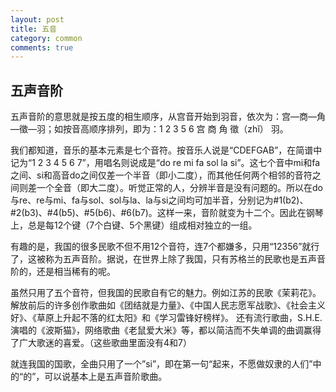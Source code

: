 ```yaml
---
layout: post
title: 五音
category: common
comments: true
---
```

## 五声音阶

五声音阶的意思就是按五度的相生顺序，从宫音开始到羽音，依次为：宫—商—角—徵—羽；如按音高顺序排列，即为：1 2 3 5 6 宫 商 角 徵（zhǐ） 羽。

我们都知道，音乐的基本元素是七个音符。按音乐人说是“CDEFGAB”，在简谱中记为“1 2 3 4 5 6 7”，用唱名则说成是“do re mi fa sol la si”。这七个音中mi和fa之间、si和高音do之间仅差一个半音（即小二度），而其他任何两个相邻的音符之间则差一个全音（即大二度）。听觉正常的人，分辨半音是没有问题的。所以在do与re、re与mi、fa与sol、sol与la、la与si之间均可加半音，分别记为#1(b2)、#2(b3)、#4(b5)、#5(b6)、#6(b7)。这样一来，音阶就变为十二个。因此在钢琴上，总是每12个键（7个白键、5个黑键）组成相对独立的一组。

有趣的是，我国的很多民歌不但不用12个音符，连7个都嫌多，只用“12356”就行了，这被称为五声音阶。据说，在世界上除了我国，只有苏格兰的民歌也是五声音阶的，还是相当稀有的呢。

虽然只用了五个音符，但我国的民歌自有它的魅力。例如江苏的民歌《茉莉花》。解放前后的许多创作歌曲如《团结就是力量》、《中国人民志愿军战歌》、《社会主义好》、《草原上升起不落的红太阳》和《学习雷锋好榜样》。 还有流行歌曲，S.H.E.演唱的《波斯猫》，网络歌曲《老鼠爱大米》等，都以简洁而不失单调的曲调赢得了广大歌迷的喜爱。（这些歌曲里面没有4和7）

就连我国的国歌，全曲只用了一个”si”，即在第一句“起来，不愿做奴隶的人们”中的“的”，可以说基本上是五声音阶歌曲。

